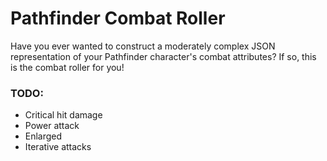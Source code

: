 Pathfinder Combat Roller
========================

Have you ever wanted to construct a moderately complex JSON representation of your Pathfinder character's combat attributes? If so, this is the combat roller for you!

### TODO:
* Critical hit damage
* Power attack
* Enlarged
* Iterative attacks
